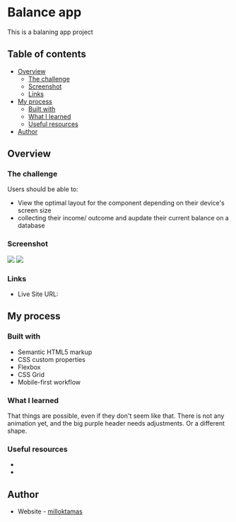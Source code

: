# Balance app

This is a balaning app project

## Table of contents

- [Overview](#overview)
  - [The challenge](#the-challenge)
  - [Screenshot](#screenshot)
  - [Links](#links)
- [My process](#my-process)
  - [Built with](#built-with)
  - [What I learned](#what-i-learned)
  - [Useful resources](#useful-resources)
- [Author](#author)




## Overview

### The challenge

Users should be able to:

- View the optimal layout for the component depending on their device's screen size
- collecting their income/ outcome and aupdate their current balance on a database

### Screenshot

![](images/desktopvers.png)
![](images/mobilevers.png)



### Links

- Live Site URL: 

## My process

### Built with

- Semantic HTML5 markup
- CSS custom properties
- Flexbox
- CSS Grid
- Mobile-first workflow


### What I learned

That things are possible, even if they don't seem like that.
There is not any animation yet, and the big purple header needs adjustments. Or a different shape.

### Useful resources

- 
- 

## Author

- Website - [milloktamas](https://www.weddingrafix.com)




